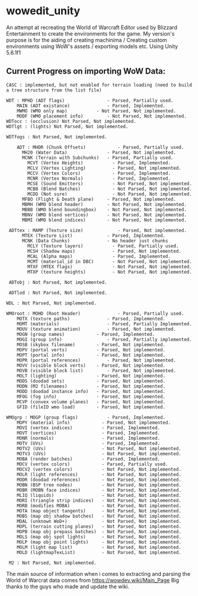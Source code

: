 # wowedit_unity
An attempt at recreating the World of Warcraft Editor used by Blizzard Entertainment to create the environments for the game.
My version's purpose is for the aiding of creating machinima / Creating custom environments using WoW's assets / exporting models etc.
Using Unity 5.6.1f1

Current Progress on importing WoW Data:
--------------------------------------------------------------------------------------

	CASC : implemented, but not enabled for terrain loading (need to build a tree structure from the list file)

	WDT : MPHD (ADT flags)				  - Parsed, Partially used.
		MAIN (ADT existance)			  - Parsed, Implemented.
		MWMO (WMO only map)			  - Not Parsed, Not implemented.
		MODF (WMO placement info)		  - Not Parsed, Not implemented.	  
	WDTocc : (occlusion) Not Parsed, Not implemented.
	WDTlgt : (lights) Not Parsed, Not implemented.

	WDTfogs : Not Parsed, Not implemented.

	    ADT : MHDR (Chunk Offsets)            - Parsed, Partially used.
		  MH20 (Water Data)               - Parsed, Not implemented.
		  MCNK (Terrain with Subchunks)   - Parsed, Partially used.
			MCVT (Vertex Heights)           - Parsed, Implemented.
			MCLV (Vertex Lighting)          - Parsed, Not implemented.
			MCCV (Vertex Colors)            - Parsed, Implemented.
			MCNR (Vertex Normals)           - Parsed, Implemented.
			MCSE (Sound Emitters)           - Not Parsed, Not implemented.
			MCBB (Blend Batches)            - Not Parsed, Not implemented.
			MCDD (Not sure)                 - Not Parsed, Not implemented.
		  MFBO (Flight & Death plane)     - Parsed, Not implemented.
		  MBMH (WMO blend header)         - Not Parsed, Not implemented.
		  MBBB (WMO blend boundingbox)    - Not Parsed, Not implemented.
		  MBNV (WMO blend vertices)       - Not Parsed, Not implemented.
		  MBMI (WMO blend indices)        - Not Parsed, Not implemented.

	 ADTtex : MAMP (Texture size)			  - Parsed, Not implemented.
		  MTEX (Texture List)			  - Parsed, Implemented.
		  MCNK (Data Chunks)			  - No header just chunks
			MCLY (Texture layers)			- Parsed, Partially used.
			MCSH (Shadow maps)				- Parsed, Not implemented.
			MCAL (Alpha maps)				- Parsed, Implemented.
			MCMT (material_id in DBC)		- Not Parsed, Not implemented.
			MTXF (MTEX flags)				- Not Parsed, Not implemented.
			MTXP (texture heights)			- Not Parsed, Not implemented.

	 ADTobj : Not Parsed, Not implemented.

	 ADTlod : Not Parsed, Not implemented.

	WDL : Not Parsed, Not implemented.

	WMOroot : MOHD (Root Header)			  - Parsed, Partially used. 
		MOTX (texture paths)			  - Parsed, Implemented.
		MOMT (materials)				  - Parsed, Partially Implemented.
		MOUV (texture animation)		  - Parsed, Not implemented.
		MOGN (group names)			  - Parsed, Implemented.
		MOGI (group info)				  - Parsed, Partially implemented.
		MOSB (skybox filename)		  - Parsed, Not implemented.
		MOPV (portal verts)			  - Parsed, Not implemented.
		MOPT (portal info)			  - Parsed, Not implemented.
		MOPR (portal references)		  - Parsed, Not implemented.
		MOVV (visible block verts)	  - Parsed, Not implemented.
		MOVB (visible block list)		  - Parsed, Not implemented.
		MOLT (lighting)				  - Parsed, Not implemented.
		MODS (doodad sets)			  - Parsed, Not implemented.
		MODN (M2 filenames)			  - Parsed, Not implemented.
		MODD (doodad instance info)	  - Parsed, Not implemented.
		MFOG (fog info)				  - Parsed, Not implemented.
		MCVP (convex volume planes)	  - Parsed, Not implemented.
		GFID (fileID wmo load)		  - Parsed, Not implemented.

 	WMOgrp : MOGP (group flags)			  - Parsed, Implemented.
		MOPY (material info)		  	- Parsed, Not implemented.
		MOVI (vertex indices)		  	- Parsed, Implemented.
		MOVT (vertices)				  	- Parsed, Implemented.
		MONR (normals)					- Parsed, Implemented.
		MOTV (UVs)						- Parsed, Implemented.
		MOTV2 (UVs)						- Not Parsed, Not implemented.
		MOTV3 (UVs)						- Not Parsed, Not implemented.
		MOBA (render batches)			- Parsed, Implemented.
		MOCV (vertex colors)			- Parsed, Partially used.
		MOCV2 (vertex colors)			- Not Parsed, Not implemented.
		MOLR (light references)			- Not Parsed, Not implemented.
		MODR (doodad references)		- Not Parsed, Not implemented.
		MOBN (BSP tree nodes)			- Not Parsed, Not implemented.
		MOBR (MOBN face indices)		- Not Parsed, Not implemented.
		MLIQ (liquids)					- Not Parsed, Not implemented.
		MORI (triangle strip indices)	- Not Parsed, Not implemented.
		MORB (modifies MOBA)			- Not Parsed, Not implemented.
		MOTA (map object tangents)		- Not Parsed, Not implemented.
		MOBS (map obj shadow batches)	- Not Parsed, Not implemented.
		MDAL (unknown WoD+)				- Not Parsed, Not implemented.
		MOPL (terrain cutting planes)	- Not Parsed, Not implemented.
		MOPB (map obj prepass batches)	- Not Parsed, Not implemented.
		MOLS (map obj spot lights)		- Not Parsed, Not implemented.
		MOLP (map obj point lights)		- Not Parsed, Not implemented.
		MOLM (light map list)			- Not Parsed, Not implemented.
		MOLD (lightmapTexList)			- Not Parsed, Not implemented.

	 M2 : Not Parsed, Not implemented.

      
The main source of information when i comes to extracting and parsing the World of Warcrat data comes from https://wowdev.wiki/Main_Page 
Big thanks to the guys who made and update the wiki.
